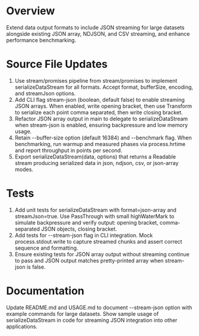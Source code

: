 # Overview
Extend data output formats to include JSON streaming for large datasets alongside existing JSON array, NDJSON, and CSV streaming, and enhance performance benchmarking.

# Source File Updates
1. Use stream/promises pipeline from stream/promises to implement serializeDataStream for all formats. Accept format, bufferSize, encoding, and streamJson options.
2. Add CLI flag stream-json (boolean, default false) to enable streaming JSON arrays. When enabled, write opening bracket, then use Transform to serialize each point comma separated, then write closing bracket.
3. Refactor JSON array output in main to delegate to serializeDataStream when stream-json is enabled, ensuring backpressure and low memory usage.
4. Retain --buffer-size option (default 16384) and --benchmark flag. When benchmarking, run warmup and measured phases via process.hrtime and report throughput in points per second.
5. Export serializeDataStream(data, options) that returns a Readable stream producing serialized data in json, ndjson, csv, or json-array modes.

# Tests
1. Add unit tests for serializeDataStream with format=json-array and streamJson=true. Use PassThrough with small highWaterMark to simulate backpressure and verify output: opening bracket, comma-separated JSON objects, closing bracket.
2. Add tests for --stream-json flag in CLI integration. Mock process.stdout.write to capture streamed chunks and assert correct sequence and formatting.
3. Ensure existing tests for JSON array output without streaming continue to pass and JSON output matches pretty-printed array when stream-json is false.

# Documentation
Update README.md and USAGE.md to document --stream-json option with example commands for large datasets. Show sample usage of serializeDataStream in code for streaming JSON integration into other applications.
